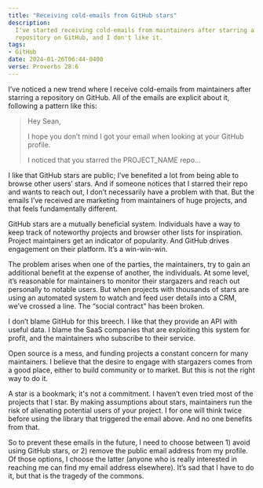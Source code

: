 ```yaml
---
title: "Receiving cold-emails from GitHub stars"
description:
  I've started receiving cold-emails from maintainers after starring a
  repository on GitHub, and I don't like it.
tags:
- GitHub
date: 2024-01-26T06:44-0400
verse: Proverbs 28:6
---
```


I’ve noticed a new trend where I receive cold-emails from maintainers after
starring a repository on GitHub. All of the emails are explicit about it,
following a pattern like this:

> Hey Sean,
>
> I hope you don’t mind I got your email when looking at your GitHub profile.
>
> I noticed that you starred the PROJECT_NAME repo…

I like that GitHub stars are public; I’ve benefited a lot from being able to
browse other users’ stars. And if someone notices that I starred their repo and
wants to reach out, I don’t necessarily have a problem with that. But the emails
I’ve received are marketing from maintainers of huge projects, and that feels
fundamentally different.

GitHub stars are a mutually beneficial system. Individuals have a way to keep
track of noteworthy projects and browser other lists for inspiration. Project
maintainers get an indicator of popularity. And GitHub drives engagement on
their platform. It’s a win-win-win.

The problem arises when one of the parties, the maintainers, try to gain an
additional benefit at the expense of another, the individuals. At some level,
it’s reasonable for maintainers to monitor their stargazers and reach out
personally to notable users. But when projects with thousands of stars are using
an automated system to watch and feed user details into a CRM, we’ve crossed a
line. The “social contract” has been broken.

I don’t blame GitHub for this breech. I like that they provide an API with
useful data. I blame the SaaS companies that are exploiting this system for
profit, and the maintainers who subscribe to their service.

Open source is a mess, and funding projects a constant concern for many
maintainers. I believe that the desire to engage with stargazers comes from a
good place, either to build community or to market. But this is not the right
way to do it.

A star is a bookmark; it's not a commitment. I haven’t even tried most of the
projects that I star. By making assumptions about stars, maintainers run the
risk of alienating potential users of your project. I for one will think twice
before using the library that triggered the email above. And no one benefits
from that.

So to prevent these emails in the future, I need to choose between 1) avoid
using GitHub stars, or 2) remove the public email address from my profile. Of
those options, I choose the latter (anyone who is really interested in reaching
me can find my email address elsewhere). It’s sad that I have to do it, but that
is the tragedy of the commons.
